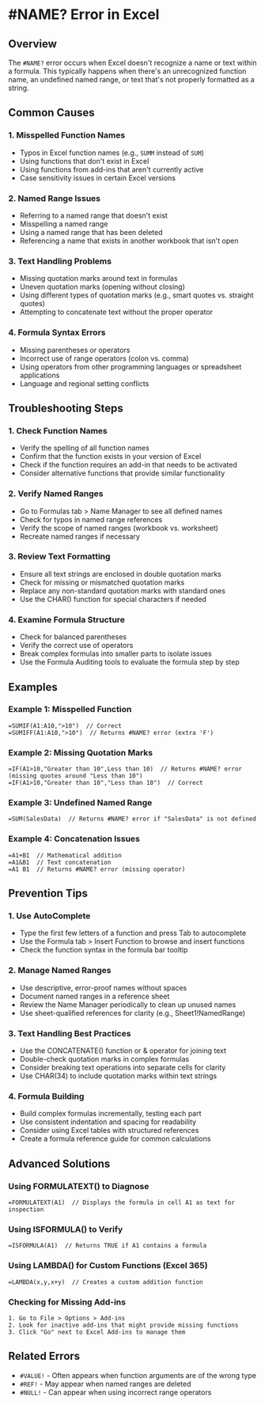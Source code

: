 # #NAME? Error in Excel

## Overview
The `#NAME?` error occurs when Excel doesn't recognize a name or text within a formula. This typically happens when there's an unrecognized function name, an undefined named range, or text that's not properly formatted as a string.

## Common Causes

### 1. Misspelled Function Names
- Typos in Excel function names (e.g., `SUMM` instead of `SUM`)
- Using functions that don't exist in Excel
- Using functions from add-ins that aren't currently active
- Case sensitivity issues in certain Excel versions

### 2. Named Range Issues
- Referring to a named range that doesn't exist
- Misspelling a named range
- Using a named range that has been deleted
- Referencing a name that exists in another workbook that isn't open

### 3. Text Handling Problems
- Missing quotation marks around text in formulas
- Uneven quotation marks (opening without closing)
- Using different types of quotation marks (e.g., smart quotes vs. straight quotes)
- Attempting to concatenate text without the proper operator

### 4. Formula Syntax Errors
- Missing parentheses or operators
- Incorrect use of range operators (colon vs. comma)
- Using operators from other programming languages or spreadsheet applications
- Language and regional setting conflicts

## Troubleshooting Steps

### 1. Check Function Names
- Verify the spelling of all function names
- Confirm that the function exists in your version of Excel
- Check if the function requires an add-in that needs to be activated
- Consider alternative functions that provide similar functionality

### 2. Verify Named Ranges
- Go to Formulas tab > Name Manager to see all defined names
- Check for typos in named range references
- Verify the scope of named ranges (workbook vs. worksheet)
- Recreate named ranges if necessary

### 3. Review Text Formatting
- Ensure all text strings are enclosed in double quotation marks
- Check for missing or mismatched quotation marks
- Replace any non-standard quotation marks with standard ones
- Use the CHAR() function for special characters if needed

### 4. Examine Formula Structure
- Check for balanced parentheses
- Verify the correct use of operators
- Break complex formulas into smaller parts to isolate issues
- Use the Formula Auditing tools to evaluate the formula step by step

## Examples

### Example 1: Misspelled Function
```
=SUMIF(A1:A10,">10")  // Correct
=SUMIFF(A1:A10,">10")  // Returns #NAME? error (extra 'F')
```

### Example 2: Missing Quotation Marks
```
=IF(A1>10,"Greater than 10",Less than 10)  // Returns #NAME? error (missing quotes around "Less than 10")
=IF(A1>10,"Greater than 10","Less than 10")  // Correct
```

### Example 3: Undefined Named Range
```
=SUM(SalesData)  // Returns #NAME? error if "SalesData" is not defined
```

### Example 4: Concatenation Issues
```
=A1+B1  // Mathematical addition
=A1&B1  // Text concatenation
=A1 B1  // Returns #NAME? error (missing operator)
```

## Prevention Tips

### 1. Use AutoComplete
- Type the first few letters of a function and press Tab to autocomplete
- Use the Formula tab > Insert Function to browse and insert functions
- Check the function syntax in the formula bar tooltip

### 2. Manage Named Ranges
- Use descriptive, error-proof names without spaces
- Document named ranges in a reference sheet
- Review the Name Manager periodically to clean up unused names
- Use sheet-qualified references for clarity (e.g., Sheet1!NamedRange)

### 3. Text Handling Best Practices
- Use the CONCATENATE() function or & operator for joining text
- Double-check quotation marks in complex formulas
- Consider breaking text operations into separate cells for clarity
- Use CHAR(34) to include quotation marks within text strings

### 4. Formula Building
- Build complex formulas incrementally, testing each part
- Use consistent indentation and spacing for readability
- Consider using Excel tables with structured references
- Create a formula reference guide for common calculations

## Advanced Solutions

### Using FORMULATEXT() to Diagnose
```
=FORMULATEXT(A1)  // Displays the formula in cell A1 as text for inspection
```

### Using ISFORMULA() to Verify
```
=ISFORMULA(A1)  // Returns TRUE if A1 contains a formula
```

### Using LAMBDA() for Custom Functions (Excel 365)
```
=LAMBDA(x,y,x+y)  // Creates a custom addition function
```

### Checking for Missing Add-ins
```
1. Go to File > Options > Add-ins
2. Look for inactive add-ins that might provide missing functions
3. Click "Go" next to Excel Add-ins to manage them
```

## Related Errors
- `#VALUE!` - Often appears when function arguments are of the wrong type
- `#REF!` - May appear when named ranges are deleted
- `#NULL!` - Can appear when using incorrect range operators